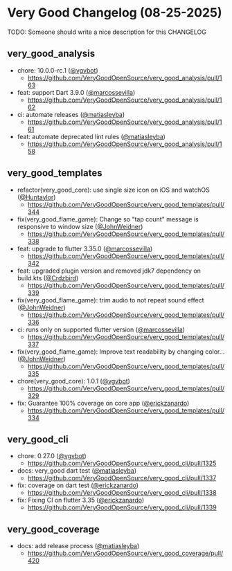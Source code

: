 # Very Good Changelog (08-25-2025)

TODO: Someone should write a nice description for this CHANGELOG

## very_good_analysis
- chore: 10.0.0-rc.1 ([@vgvbot](https://github.com/vgvbot))
	- https://github.com/VeryGoodOpenSource/very_good_analysis/pull/163
- feat: support Dart 3.9.0 ([@marcossevilla](https://github.com/marcossevilla))
	- https://github.com/VeryGoodOpenSource/very_good_analysis/pull/162
- ci: automate releases ([@matiasleyba](https://github.com/matiasleyba))
	- https://github.com/VeryGoodOpenSource/very_good_analysis/pull/161
- feat: automate deprecated lint rules ([@matiasleyba](https://github.com/matiasleyba))
	- https://github.com/VeryGoodOpenSource/very_good_analysis/pull/158

## very_good_templates
- refactor(very_good_core): use single size icon on iOS and watchOS ([@Huntaylor](https://github.com/Huntaylor))
	- https://github.com/VeryGoodOpenSource/very_good_templates/pull/344
- fix(very_good_flame_game): Change so "tap count" message is responsive to window size ([@JohnWeidner](https://github.com/JohnWeidner))
	- https://github.com/VeryGoodOpenSource/very_good_templates/pull/338
- feat: upgrade to flutter 3.35.0 ([@marcossevilla](https://github.com/marcossevilla))
	- https://github.com/VeryGoodOpenSource/very_good_templates/pull/342
- feat: upgraded plugin version and removed jdk7 dependency on build.kts ([@Crdzbird](https://github.com/Crdzbird))
	- https://github.com/VeryGoodOpenSource/very_good_templates/pull/339
- fix(very_good_flame_game): trim audio to not repeat sound effect ([@JohnWeidner](https://github.com/JohnWeidner))
	- https://github.com/VeryGoodOpenSource/very_good_templates/pull/336
- ci: runs only on supported flutter version ([@marcossevilla](https://github.com/marcossevilla))
	- https://github.com/VeryGoodOpenSource/very_good_templates/pull/337
- fix(very_good_flame_game): Improve text readability by changing color… ([@JohnWeidner](https://github.com/JohnWeidner))
	- https://github.com/VeryGoodOpenSource/very_good_templates/pull/335
- chore(very_good_core): 1.0.1 ([@vgvbot](https://github.com/vgvbot))
	- https://github.com/VeryGoodOpenSource/very_good_templates/pull/329
- fix: Guarantee 100% coverage on core app ([@erickzanardo](https://github.com/erickzanardo))
	- https://github.com/VeryGoodOpenSource/very_good_templates/pull/334

## very_good_cli
- chore: 0.27.0 ([@vgvbot](https://github.com/vgvbot))
	- https://github.com/VeryGoodOpenSource/very_good_cli/pull/1325
- docs: very_good dart test ([@matiasleyba](https://github.com/matiasleyba))
	- https://github.com/VeryGoodOpenSource/very_good_cli/pull/1337
- fix: coverage on dart test ([@erickzanardo](https://github.com/erickzanardo))
	- https://github.com/VeryGoodOpenSource/very_good_cli/pull/1338
- fix: Fixing CI on flutter 3.35 ([@erickzanardo](https://github.com/erickzanardo))
	- https://github.com/VeryGoodOpenSource/very_good_cli/pull/1339

## very_good_coverage
- docs: add release process ([@matiasleyba](https://github.com/matiasleyba))
	- https://github.com/VeryGoodOpenSource/very_good_coverage/pull/420
